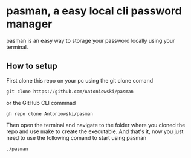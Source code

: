 # pasman, a easy local cli password manager

pasman is an easy way to storage your password locally using your terminal.

## How to setup

First clone this repo on your pc using the git clone comand

```
git clone https://github.com/Antoniowski/pasman
```

or the GitHub CLI commnad

```
gh repo clone Antoniowski/pasman
```

Then open the terminal and navigate to the folder where you cloned the repo and use make to create the executable.
And that's it, now you just need to use the following comand to start using pasman

```
./pasman
```



